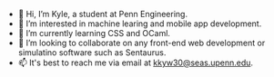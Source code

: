 - 👋 Hi, I’m Kyle, a student at Penn Engineering.
- 👀 I’m interested in machine learing and mobile app development.
- 🌱 I’m currently learning CSS and OCaml.
- 💞️ I’m looking to collaborate on any front-end web development or simulatino software such as Sentaurus.
- 📫 It's best to reach me via email at kkyw30@seas.upenn.edu.

<!---
kkyw30/kkyw30 is a ✨ special ✨ repository because its `README.md` (this file) appears on your GitHub profile.
You can click the Preview link to take a look at your changes.
--->
